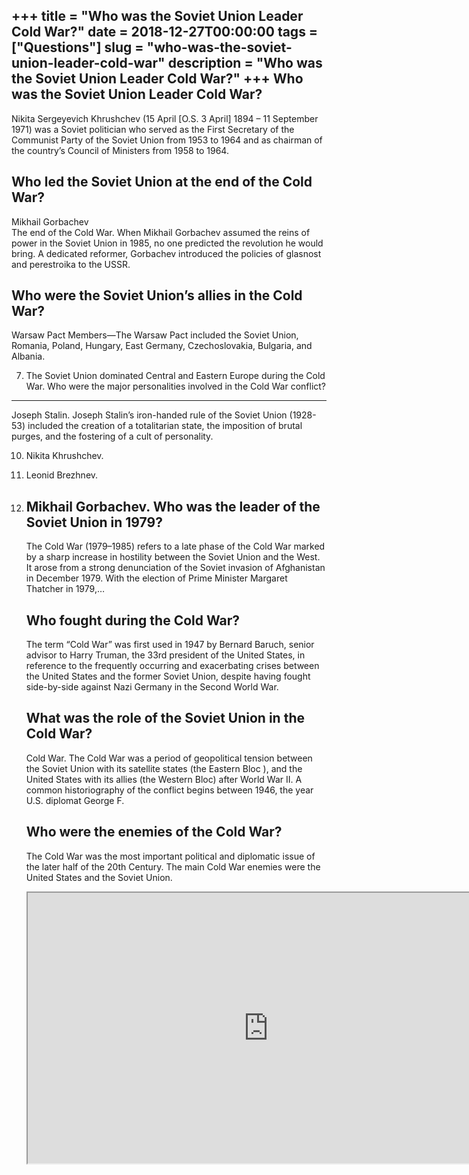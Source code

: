 +++
title = "Who was the Soviet Union Leader Cold War?"
date = 2018-12-27T00:00:00
tags = ["Questions"]
slug = "who-was-the-soviet-union-leader-cold-war"
description = "Who was the Soviet Union Leader Cold War?"
+++
Who was the Soviet Union Leader Cold War?
-----------------------------------------

Nikita Sergeyevich Khrushchev (15 April \[O.S. 3 April\] 1894 – 11 September 1971) was a Soviet politician who served as the First Secretary of the Communist Party of the Soviet Union from 1953 to 1964 and as chairman of the country’s Council of Ministers from 1958 to 1964.

Who led the Soviet Union at the end of the Cold War?
----------------------------------------------------

Mikhail Gorbachev  
The end of the Cold War. When Mikhail Gorbachev assumed the reins of power in the Soviet Union in 1985, no one predicted the revolution he would bring. A dedicated reformer, Gorbachev introduced the policies of glasnost and perestroika to the USSR.

Who were the Soviet Union’s allies in the Cold War?
---------------------------------------------------

Warsaw Pact Members—The Warsaw Pact included the Soviet Union, Romania, Poland, Hungary, East Germany, Czechoslovakia, Bulgaria, and Albania.

7. The Soviet Union dominated Central and Eastern Europe during the Cold War.
Who were the major personalities involved in the Cold War conflict?
-------------------------------------------------------------------

Joseph Stalin. Joseph Stalin’s iron-handed rule of the Soviet Union (1928-53) included the creation of a totalitarian state, the imposition of brutal purges, and the fostering of a cult of personality.

10. Nikita Khrushchev.
11. Leonid Brezhnev.
12. Mikhail Gorbachev. Who was the leader of the Soviet Union in 1979?
    -----------------------------------------------
    
    The Cold War (1979–1985) refers to a late phase of the Cold War marked by a sharp increase in hostility between the Soviet Union and the West. It arose from a strong denunciation of the Soviet invasion of Afghanistan in December 1979. With the election of Prime Minister Margaret Thatcher in 1979,…
    
    Who fought during the Cold War?
    -------------------------------
    
    The term “Cold War” was first used in 1947 by Bernard Baruch, senior advisor to Harry Truman, the 33rd president of the United States, in reference to the frequently occurring and exacerbating crises between the United States and the former Soviet Union, despite having fought side-by-side against Nazi Germany in the Second World War.
    
    What was the role of the Soviet Union in the Cold War?
    ------------------------------------------------------
    
    Cold War. The Cold War was a period of geopolitical tension between the Soviet Union with its satellite states (the Eastern Bloc ), and the United States with its allies (the Western Bloc) after World War II. A common historiography of the conflict begins between 1946, the year U.S. diplomat George F.
    
    Who were the enemies of the Cold War?
    -------------------------------------
    
    The Cold War was the most important political and diplomatic issue of the later half of the 20th Century. The main Cold War enemies were the United States and the Soviet Union.
    
    <iframe allow="accelerometer; autoplay; clipboard-write; encrypted-media; gyroscope; picture-in-picture" allowfullscreen="" class="__youtube_prefs__  epyt-is-override  no-lazyload" data-no-lazy="1" data-origheight="433" data-origwidth="770" data-skipgform_ajax_framebjll="" height="433" id="_ytid_49311" loading="lazy" src="https://www.youtube.com/embed/I79TpDe3t2g?enablejsapi=1&autoplay=0&cc_load_policy=0&cc_lang_pref=&iv_load_policy=1&loop=0&modestbranding=0&rel=1&fs=1&playsinline=0&autohide=2&theme=dark&color=red&controls=1&" title="YouTube player" width="770"></iframe>